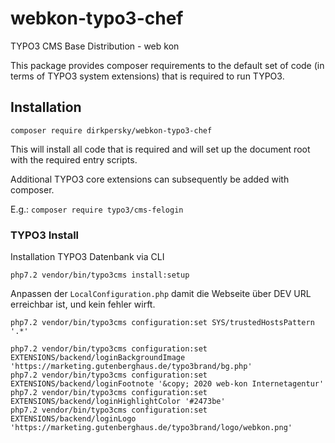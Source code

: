# webkon-typo3-chef
TYPO3 CMS Base Distribution - web kon

This package provides composer requirements to the default set of code
(in terms of TYPO3 system extensions) that is required to run TYPO3.

## Installation

`composer require dirkpersky/webkon-typo3-chef`

This will install all code that is required and will set up the document root
with the required entry scripts.

Additional TYPO3 core extensions can subsequently be added with composer.

E.g.: `composer require typo3/cms-felogin` 

### TYPO3 Install
Installation TYPO3 Datenbank via CLI
```
php7.2 vendor/bin/typo3cms install:setup
```

Anpassen der `LocalConfiguration.php` damit die Webseite über DEV URL erreichbar ist, und kein fehler wirft.
```
php7.2 vendor/bin/typo3cms configuration:set SYS/trustedHostsPattern '.*'

php7.2 vendor/bin/typo3cms configuration:set EXTENSIONS/backend/loginBackgroundImage 'https://marketing.gutenberghaus.de/typo3brand/bg.php'
php7.2 vendor/bin/typo3cms configuration:set EXTENSIONS/backend/loginFootnote '&copy; 2020 web-kon Internetagentur'
php7.2 vendor/bin/typo3cms configuration:set EXTENSIONS/backend/loginHighlightColor '#2473be'
php7.2 vendor/bin/typo3cms configuration:set EXTENSIONS/backend/loginLogo 'https://marketing.gutenberghaus.de/typo3brand/logo/webkon.png'
```
